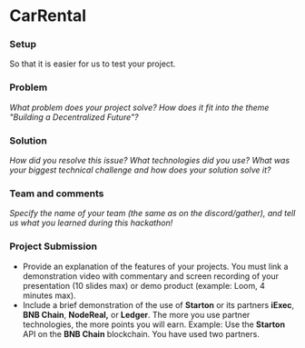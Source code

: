 # CarRental

### **Setup**

So that it is easier for us to test your project.

### Problem

*What problem does your project solve? How does it fit into the theme "Building a Decentralized Future"?*

### Solution

*How did you resolve this issue? What technologies did you use? What was your biggest technical challenge and how does your solution solve it?*

### Team and comments

*Specify the name of your team (the same as on the discord/gather), and tell us what you learned during this hackathon!*

### Project Submission

- Provide an explanation of the features of your projects. You must link a demonstration video with commentary and screen recording of your presentation (10 slides max) or demo product (example: Loom, 4 minutes max).
- Include a brief demonstration of the use of **Starton** or its partners **iExec**, **BNB Chain**, **NodeReal,** or **Ledger**.
The more you use partner technologies, the more points you will earn. Example: Use the **Starton** API on the **BNB Chain** blockchain.
You have used two partners.

